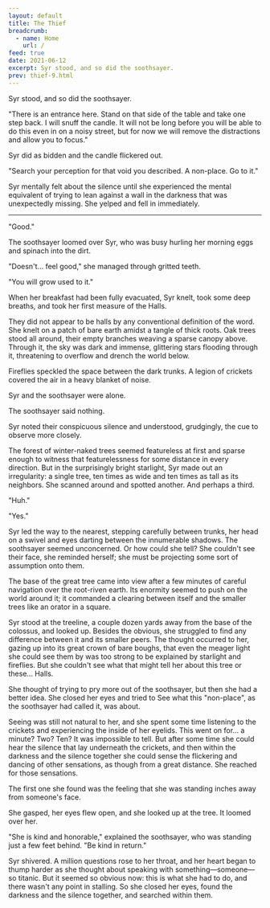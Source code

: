 ```yaml
---
layout: default
title: The Thief
breadcrumb:
  - name: Home
    url: /
feed: true
date: 2021-06-12
excerpt: Syr stood, and so did the soothsayer.
prev: thief-9.html
---
```


Syr stood, and so did the soothsayer.

"There is an entrance here. Stand on that side of the table and take one step back. I will snuff the candle. It will not be long before you will be able to do this even in on a noisy street, but for now we will remove the distractions and allow you to focus."

Syr did as bidden and the candle flickered out.

"Search your perception for that void you described. A non-place. Go to it."

Syr mentally felt about the silence until she experienced the mental equivalent of trying to lean against a wall in the darkness that was unexpectedly missing. She yelped and fell in immediately.

---

"Good."

The soothsayer loomed over Syr, who was busy hurling her morning eggs and spinach into the dirt.

"Doesn't... feel good," she managed through gritted teeth.

"You will grow used to it."

When her breakfast had been fully evacuated, Syr knelt, took some deep breaths, and took her first measure of the Halls.

They did not appear to be halls by any conventional definition of the word. She knelt on a patch of bare earth amidst a tangle of thick roots. Oak trees stood all around, their empty branches weaving a sparse canopy above. Through it, the sky was dark and immense, glittering stars flooding through it, threatening to overflow and drench the world below.

Fireflies speckled the space between the dark trunks. A legion of crickets covered the air in a heavy blanket of noise.

Syr and the soothsayer were alone.

The soothsayer said nothing.

Syr noted their conspicuous silence and understood, grudgingly, the cue to observe more closely.

The forest of winter-naked trees seemed featureless at first and sparse enough to witness that featurelessness for some distance in every direction. But in the surprisingly bright starlight, Syr made out an irregularity: a single tree, ten times as wide and ten times as tall as its neighbors. She scanned around and spotted another. And perhaps a third.

"Huh."

"Yes."

Syr led the way to the nearest, stepping carefully between trunks, her head on a swivel and eyes darting between the innumerable shadows. The soothsayer seemed unconcerned. Or how could she tell? She couldn't see their face, she reminded herself; she must be projecting some sort of assumption onto them.

The base of the great tree came into view after a few minutes of careful navigation over the root-riven earth. Its enormity seemed to push on the world around it; it commanded a clearing between itself and the smaller trees like an orator in a square.

Syr stood at the treeline, a couple dozen yards away from the base of the colossus, and looked up. Besides the obvious, she struggled to find any difference between it and its smaller peers. The thought occurred to her, gazing up into its great crown of bare boughs, that even the meager light she could see them by was too strong to be explained by starlight and fireflies. But she couldn't see what that might tell her about this tree or these... Halls.

She thought of trying to pry more out of the soothsayer, but then she had a better idea. She closed her eyes and tried to See what this "non-place", as the soothsayer had called it, was about.

Seeing was still not natural to her, and she spent some time listening to the crickets and experiencing the inside of her eyelids. This went on for... a minute? Two? Ten? It was impossible to tell. But after some time she could hear the silence that lay underneath the crickets, and then within the darkness and the silence together she could sense the flickering and dancing of other sensations, as though from a great distance. She reached for those sensations.

The first one she found was the feeling that she was standing inches away from someone's face.

She gasped, her eyes flew open, and she looked up at the tree. It loomed over her.

"She is kind and honorable," explained the soothsayer, who was standing just a few feet behind. "Be kind in return."

Syr shivered. A million questions rose to her throat, and her heart began to thump harder as she thought about speaking with something—someone—so titanic. But it seemed so obvious now: this is what she had to do, and there wasn't any point in stalling. So she closed her eyes, found the darkness and the silence together, and searched within them.